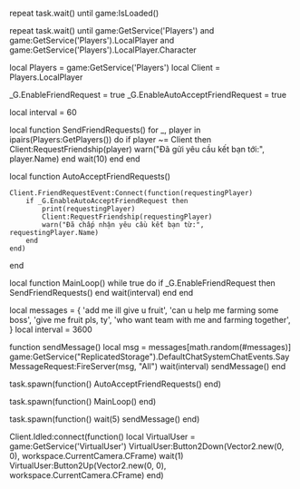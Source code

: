 repeat task.wait() until game:IsLoaded() 

repeat task.wait() until game:GetService('Players') and game:GetService('Players').LocalPlayer and game:GetService('Players').LocalPlayer.Character

local Players = game:GetService('Players')
local Client = Players.LocalPlayer

_G.EnableFriendRequest = true
_G.EnableAutoAcceptFriendRequest = true

local interval = 60

local function SendFriendRequests()
    for _, player in ipairs(Players:GetPlayers()) do
        if player ~= Client then  
            Client:RequestFriendship(player)
            warn("Đã gửi yêu cầu kết bạn tới:", player.Name)
        end
        wait(10) 
    end
end

local function AutoAcceptFriendRequests()

    Client.FriendRequestEvent:Connect(function(requestingPlayer)
        if _G.EnableAutoAcceptFriendRequest then
            print(requestingPlayer)
            Client:RequestFriendship(requestingPlayer) 
            warn("Đã chấp nhận yêu cầu kết bạn từ:", requestingPlayer.Name)
        end
    end)
end

local function MainLoop()
    while true do
        if _G.EnableFriendRequest then
            SendFriendRequests()
        end
        wait(interval)
    end
end


local messages = {
    'add me ill give u fruit',
    'can u help me farming some boss',
    'give me fruit pls, ty',
    'who want team with me and farming together',
}
local interval = 3600

function sendMessage()
    local msg = messages[math.random(#messages)] 
    game:GetService("ReplicatedStorage").DefaultChatSystemChatEvents.SayMessageRequest:FireServer(msg, "All") 
    wait(interval)
    sendMessage()
end


task.spawn(function()
    AutoAcceptFriendRequests()
end)

task.spawn(function()
    MainLoop()
end)

task.spawn(function()
    wait(5) 
    sendMessage()
end)

Client.Idled:connect(function()
    local VirtualUser = game:GetService('VirtualUser')
    VirtualUser:Button2Down(Vector2.new(0, 0), workspace.CurrentCamera.CFrame)
    wait(1)
    VirtualUser:Button2Up(Vector2.new(0, 0), workspace.CurrentCamera.CFrame)
end)
